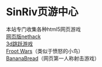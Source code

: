 # SinRiv页游中心 
本站专门收集各种html5网页游戏  
[网页版nethack](http://cgoxopx.gitee.io/browserhack/)  
[3d跳跃游戏](http://matthiasschuetz.com/webgl-platforms-game/)  
[Froot Wars](https://www.adityaravishankar.com/projects/games/frootwars/)（类似于愤怒的小鸟）  
[BananaBread](https://cgoxopx.gitee.io/bananabread/cube2/bb.html)（网页第一人称射击游戏）  